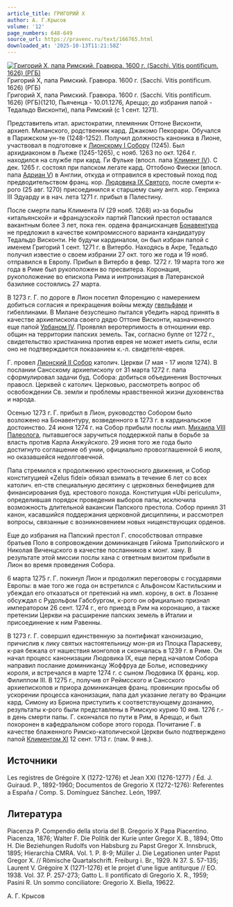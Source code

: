 ```yaml
---
article_title: ГРИГОРИЙ X
author: А. Г.Крысов
volume: '12'
page_numbers: 648-649
source_url: https://pravenc.ru/text/166765.html
downloaded_at: '2025-10-13T11:21:58Z'
---
```


[![Григорий X, папа Римский. Гравюра. 1600 г. (Sacchi. Vitis pontificum. 1626) (РГБ)](https://pravenc.ru/data/703/472/1234/i200.jpg "Кликните для увеличения картинки")](https://pravenc.ru/data/703/472/1234/i400.jpg)Григорий X, папа Римский. Гравюра. 1600 г. (Sacchi. Vitis pontificum. 1626) (РГБ)  
Григорий X, папа Римский. Гравюра. 1600 г. (Sacchi. Vitis pontificum. 1626) (РГБ)(1210, Пьяченца - 10.01.1276, Ареццо; до избрания папой - Тедальдо Висконти), папа Римский (с 1 сент. 1271).

Представитель итал. аристократии, племянник Оттоне Висконти, архиеп. Миланского, родственник кард. Джакомо Пекорари. Обучался в Парижском ун-те (1248-1252). Получил должность каноника в Лионе, участвовал в подготовке к [Лионскому I Собору](<https://pravenc.ru/text/Лионскому I Собору.html>) (1245). Был архидиаконом в Льеже (1245-1265), с нояб. 1263 по окт. 1264 г. находился на службе при кард. Ги Фульке (впосл. папа [Климент IV](<https://pravenc.ru/text/Климент IV.html>)). С дек. 1265 г. состоял при папском легате кард. Оттобоно Фиески (впосл. папа [Адриан V](<https://pravenc.ru/text/Адриан V.html>)) в Англии, откуда и отправился в крестовый поход под предводительством франц. кор. [Людовика IX Святого](<https://pravenc.ru/text/Людовика IX Святого.html>), после смерти к-рого (25 авг. 1270) присоединился к старшему сыну англ. кор. Генриха III Эдуарду и в нач. лета 1271 г. прибыл в Палестину.

После смерти папы Климента IV (29 нояб. 1268) из-за борьбы «итальянской» и «французской» партий Папский престол оставался вакантным более 3 лет, пока ген. ордена францисканцев [Бонавентура](https://pravenc.ru/text/Бонавентура.html) не предложил в качестве компромиссного варианта кандидатуру Тедальдо Висконти. Не будучи кардиналом, он был избран папой с именем Григорий 1 сент. 1271 г. в Витербо. Находясь в Акре, Тедальдо получил известие о своем избрании 27 окт. того же года и 19 нояб. отправился в Европу. Прибыл в Витербо в февр. 1272 г. 19 марта того же года в Риме был рукоположен во пресвитера. Коронация, рукоположение во епископа Рима и интронизация в Латеранской базилике состоялись 27 марта.

В 1273 г. Г. по дороге в Лион посетил Флоренцию с намерением добиться согласия и прекращения войны между [гвельфами](https://pravenc.ru/text/гвельфами.html) и гибеллинами. В Милане безуспешно пытался убедить народ принять в качестве архиепископа своего дядю Оттоне Висконти, назначенного еще папой [Урбаном IV](<https://pravenc.ru/text/Урбаном IV.html>). Проявлял веротерпимость в отношении евр. общин на территории папских земель. Так, согласно булле от 1272 г., свидетельство христианина против еврея не может иметь силы, если оно не подтверждается показанием к.-л. свидетеля-еврея.

Г. провел [Лионский II Собор](<https://pravenc.ru/text/Лионский II Собор.html>) католич. Церкви (7 мая - 17 июля 1274). В послании Сансскому архиепископу от 31 марта 1272 г. папа сформулировал задачи буд. Собора: добиться объединения Восточных правосл. Церквей с католич. Церковью, рассмотреть вопрос об освобождении Св. земли и проблемы нравственной жизни духовенства и народа.

Осенью 1273 г. Г. прибыл в Лион, руководство Собором было возложено на Бонавентуру, возведенного в 1273 г. в кардинальское достоинство. 24 июня 1274 г. на Собор прибыли послы имп. [Михаила VIII Палеолога](<https://pravenc.ru/text/Михаил VIII Палеолог.html>), пытавшегося заручиться поддержкой папы в борьбе за власть против Карла Анжуйского. 29 июня того же года было достигнуто соглашение об унии, официально провозглашенной 6 июля, но оказавшейся недолговечной.

Папа стремился к продолжению крестоносного движения, и Собор конституцией «Zelus fidei» обязал взимать в течение 6 лет со всех католич. еп-ств специальную десятину с церковных бенефициев для финансирования буд. крестового похода. Конституция «Ubi periculum», определившая порядок проведения выборов папы, исключила возможность длительной вакансии Папского престола. Собор принял 31 канон, касавшийся поддержания церковной дисциплины, и рассмотрел вопросы, связанные с возникновением новых нищенствующих орденов.

Еще до избрания на Папский престол Г. способствовал отправке братьев Поло в сопровождении доминиканцев Гийома Триполийского и Николая Виченцского в качестве посланников к монг. хану. В результате этой миссии послы хана с ответным визитом прибыли в Лион во время проведения Собора.

6 марта 1275 г. Г. покинул Лион и продолжил переговоры с государями Европы: в мае того же года он встретился c Альфонсом Кастильским и убеждал его отказаться от претензий на имп. корону, в окт. в Лозанне обсуждал с Рудольфом Габсбургом, к-рого он официально признал императором 26 сент. 1274 г., его приезд в Рим на коронацию, а также претензии Церкви на расширение папских земель в Италии и присоединение к ним Равенны.

В 1273 г. Г. совершил единственную за понтификат канонизацию, причислив к лику святых настоятельницу мон-ря из Плоцка Параскеву, к-рая бежала от нашествия монголов и скончалась в 1239 г. в Риме. Он начал процесс канонизации Людовика IX, еще перед началом Собора направил послание доминиканцу Жоффруа де Болье, исповеднику короля, и встречался в марте 1274 г. с сыном Людовика IX франц. кор. Филиппом III. В 1275 г., получив от Реймсского и Сансского архиепископов и приора доминиканцев франц. провинции просьбы об ускорении процесса канонизации, папа дал указание легату во Франции кард. Симону из Бриона приступить к соответствующему дознанию, результаты к-рого были представлены в Римскую курию 10 янв. 1276 г.- в день смерти папы. Г. скончался по пути в Рим, в Ареццо, и был похоронен в кафедральном соборе этого города. Почитание Г. в качестве блаженного Римско-католической Церкви было подтверждено папой [Климентом XI](<https://pravenc.ru/text/Климентом XI.html>) 12 сент. 1713 г. (пам. 9 янв.).

## Источники

Les registres de Grégoire X (1272-1276) et Jean XXI (1276-1277) / Éd. J. Guiraud. P., 1892-1960; Documentos de Gregorio X (1272-1276): Referentes a España / Comp. S. Domínguez Sánchez. León, 1997.

## Литература

Piacenza P. Compendio della storia del B. Gregorio X Papa Piacentino. Piacenza, 1876; Walter F. Die Politik der Kurie unter Gregor X. B., 1894; Otto H. Die Beziehungen Rudolfs von Habsburg zu Papst Gregor X. Innsbruck, 1895; Hierarchia CMRA. Vol. 1. P. 8-9; Müller J. Die Legationen unter Papst Gregor X. // Römische Quartalschrift. Freiburg i. Br., 1929. N 37. S. 57-135; Laurent V. Grégoire X (1271-1276) et le projet d'une ligue antiturque // EO. 1938. Vol. 37. P. 257-273; Gatto L. Il pontificato di Gregorio X. R., 1959; Pasini R. Un sommo conciliatore: Gregorio X. Biella, 19622.

А. Г.  Крысов
